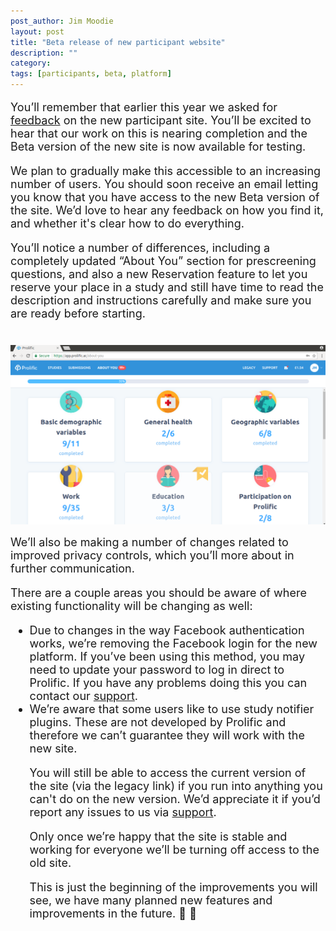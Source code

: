 ```yaml
---
post_author: Jim Moodie
layout: post
title: "Beta release of new participant website"
description: ""
category: 
tags: [participants, beta, platform]
---
```

<p></p>

<font size="+1">
<p>
You’ll remember that earlier this year we asked for <a href="http://blog.prolificacademic.co.uk/2018/01/16/new-participant-interface-designs">feedback</a> on the new participant site. You’ll be excited to hear that our work on this is nearing completion and the Beta version of the new site is now available for testing. 
<p>
We plan to gradually make this accessible to an increasing number of users. You should soon receive an email letting you know that you have access to the new Beta version of the site. We’d love to hear any feedback on how you find it, and whether it's clear how to do everything.

<p>
You’ll notice a number of differences, including a completely updated “About You” section for prescreening questions, and also a new Reservation feature to let you reserve your place in a study and still have time to read the description and instructions carefully and make sure you are ready before starting.

<div class="row">
	<div class="col-md-12">
 		<img class="img-responsive col-md-14" style="display: block;margin-left: auto;margin-right: auto;margin-top:40px;margin-bottom:15px;" src="/assets/img/aboutyou.png">
	 </div>
</div>

<p>
We’ll also be making a number of changes related to improved privacy controls, which you’ll more about in further communication.

<p>
There are a  couple areas you should be aware of where existing functionality will be changing as well:

<ul>

<li>Due to changes in the way Facebook authentication works, we’re removing the Facebook login for the new platform. If you’ve been using this method, you may need to update your password to log in direct to Prolific. If you have any problems doing this you can contact our <a href="mailto:support@prolific.ac">support</a>.

<li>We’re aware that some users like to use study notifier plugins. These are not developed by Prolific and therefore we can’t guarantee they will work with the new site.



<p>
You will still be able to access the current version of the site (via the legacy link) if you run into anything you can't do on the new version. We’d appreciate it if you’d report any issues to us via <a href="mailto:support@prolific.ac">support</a>.


<p>

Only once we’re happy that the site is stable and working for everyone we’ll be turning off access to the old site.

<p>

This is just the beginning of the improvements you will see, we have many planned new features and improvements in the future. 🙂 🙌 
